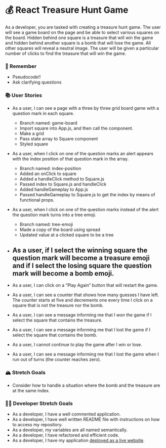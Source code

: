 # 💰 React Treasure Hunt Game

As a developer, you are tasked with creating a treasure hunt game. The user will see a game board on the page and be able to select various squares on the board. Hidden behind one square is a treasure that will win the game and hidden behind another square is a bomb that will lose the game. All other squares will reveal a neutral image. The user will be given a particular number of clicks to find the treasure that will win the game.

### 🤔 Remember

- Pseudocode!!
- Ask clarifying questions

### 📚 User Stories

- As a user, I can see a page with a three by three grid board game with a question mark in each square.
    - Branch named: game-board
    - Import square into App.js, and then call the component.
    - Make a grid
    - Pass state array to Square component
    - Styled square
    
- As a user, when I click on one of the question marks an alert appears with the index position of that question mark in the array.
    - Branch named: index-position
    - Added an onClick to square
    - Added a handleClick method to Square.js
    - Passed index to Square.js and handleClick
    - Added handleGameplay to App.js
    - Passed handleGameplay to Square.js to get the index by means of functional props.

- As a user, when I click on one of the question marks instead of the alert the question mark turns into a tree emoji.
    - Branch named: tree-emoji
    - Made a copy of the board using spread
    - Updated value at a clicked square to be a tree

- As a user, if I select the winning square the question mark will become a treasure emoji and if I select the losing square the question mark will become a bomb emoji.
    - 

- As a user, I can click on a “Play Again” button that will restart the game.
- As a user, I can see a counter that shows how many guesses I have left. The counter starts at five and decrements one every time I click on a square that is not the treasure nor the bomb.
- As a user, I can see a message informing me that I won the game if I select the square that contains the treasure.
- As a user, I can see a message informing me that I lost the game if I select the square that contains the bomb.
- As a user, I cannot continue to play the game after I win or lose.
- As a user, I can see a message informing me that I lost the game when I run out of turns (the counter reaches zero).

### 🏔 Stretch Goals

- Consider how to handle a situation where the bomb and the treasure are at the same index.

### 👩‍💻 Developer Stretch Goals

- As a developer, I have a well commented application.
- As a developer, I have well written README file with instructions on how to access my repository.
- As a developer, my variables are all named semantically.
- As a developer, I have refactored and efficient code.
- As a developer, I have my application [deployed as a live website](https://render.com/docs/deploy-create-react-app).
